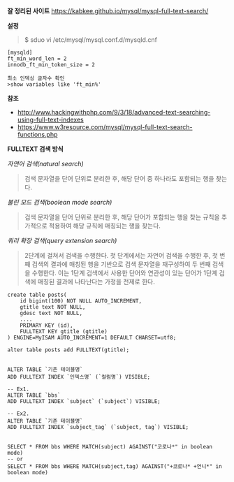 **잘 정리된 사이트**
https://kabkee.github.io/mysql/mysql-full-text-search/

**설정**
>$ sduo vi /etc/mysql/mysql.conf.d/mysqld.cnf
```
[mysqld]
ft_min_word_len = 2
innodb_ft_min_token_size = 2

최소 인덱싱 글자수 확인
>show variables like 'ft_min%'
```

 **참조**
 
- http://www.hackingwithphp.com/9/3/18/advanced-text-searching-using-full-text-indexes
- https://www.w3resource.com/mysql/mysql-full-text-search-functions.php
 
**FULLTEXT 검색 방식**

*자연어 검색(natural search)*
> 검색 문자열을 단어 단위로 분리한 후, 해당 단어 중 하나라도 포함되는 행을 찾는다.

*불린 모드 검색(boolean mode search)*
> 검색 문자열을 단어 단위로 분리한 후, 해당 단어가 포함되는 행을 찾는 규칙을 추가적으로 적용하여 해당 규칙에 매칭되는 행을 찾는다.

*쿼리 확장 검색(query extension search)*
> 2단계에 걸쳐서 검색을 수행한다. 첫 단계에서는 자연어 검색을 수행한 후, 첫 번째 검색의 결과에 매칭된 행을 기반으로 검색 문자열을 재구성하여 두 번째 검색을 수행한다. 이는 1단계 검색에서 사용한 단어와 연관성이 있는 단어가 1단계 검색에 매칭된 결과에 나타난다는 가정을 전제로 한다.

```
create table posts(
    id bigint(100) NOT NULL AUTO_INCREMENT,
    gtitle text NOT NULL,
    gdesc text NOT NULL,
    ....
    PRIMARY KEY (id),
    FULLTEXT KEY gtitle (gtitle)
) ENGINE=MyISAM AUTO_INCREMENT=1 DEFAULT CHARSET=utf8;

alter table posts add FULLTEXT(gtitle);


ALTER TABLE `기존 테이블명` 
ADD FULLTEXT INDEX `인덱스명` (`컬럼명`) VISIBLE;

-- Ex1.
ALTER TABLE `bbs` 
ADD FULLTEXT INDEX `subject` (`subject`) VISIBLE;

-- Ex2.
ALTER TABLE `기존 테이블명` 
ADD FULLTEXT INDEX `subject_tag` (`subject, tag`) VISIBLE;


SELECT * FROM bbs WHERE MATCH(subject) AGAINST("코로나*" in boolean mode)
-- or
SELECT * FROM bbs WHERE MATCH(subject,tag) AGAINST("+코로나* +언니*" in boolean mode)

```

